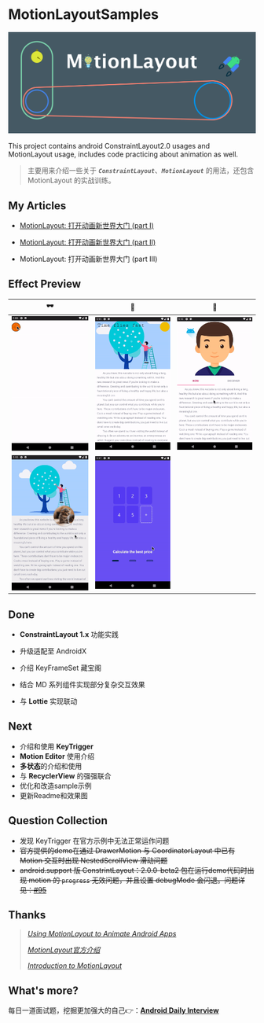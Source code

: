 # MotionLayoutSamples
![header_bg](./arts/header_bg.png)

This project contains android ConstraintLayout2.0 usages and MotionLayout usage, includes code practicing about animation as well.

> 主要用来介绍一些关于 ***`ConstraintLayout`***、***`MotionLayout`***  的用法，还包含 MotionLayout 的实战训练。

## My Articles

- [MotionLayout: 打开动画新世界大门 (part I)](https://juejin.im/post/6844903918598635534)
- [MotionLayout: 打开动画新世界大门 (part II)](https://juejin.im/post/6860316642887663624)

- MotionLayout: 打开动画新世界大门 (part III)

## Effect Preview

|                   :dark_sunglasses:                    |                    :deciduous_tree:                    |                :green_salad:                 |
| :----------------------------------------------------: | :----------------------------------------------------: | :------------------------------------------: |
| ![preview_balls_sport](./arts/preview_balls_sport.gif) |      ![preview_appbar](./arts/preview_appbar.gif)      | ![preview_lottie](./arts/preview_lottie.gif) |
|    ![preview_keycycle](./arts/preview_keycycle.gif)    | ![preview_multi_state](./arts/preview_multi_state.gif) |                                              |



## Done

- **ConstraintLayout 1.x** 功能实践

- 升级适配至 AndroidX

- 介绍 KeyFrameSet 藏宝阁

- 结合 MD 系列组件实现部分复杂交互效果

- 与 **Lottie** 实现联动


## Next

- 介绍和使用 **KeyTrigger**
- **Motion Editor** 使用介绍
- **多状态**的介绍和使用
- 与 **RecyclerView** 的强强联合
- 优化和改造sample示例
- 更新Readme和效果图

## Question Collection

- 发现 KeyTrigger 在官方示例中无法正常运作问题
- ~~官方提供的demo在通过 DrawerMotion 与 CoordinatorLayout 中已有 Motion 交互时出现 NestedScrollView 滑动问题~~
- ~~android.support 版 ConstrintLayout：2.0.0-beta2 包在运行demo代码时出现 motion 的 `progress` 无效问题，并且设置 debugMode 会闪退。问题详见：[#95](https://github.com/googlesamples/android-ConstraintLayoutExamples/issues/95)~~

## Thanks

> *[Using MotionLayout to Animate Android Apps](https://codelabs.developers.google.com/codelabs/motion-layout/index.html?index=..%2F..index#0)*
>
> *[MotionLayout官方介绍](https://developer.android.com/training/constraint-layout/motion-layout)*
>
> *[Introduction to MotionLayout](https://medium.com/google-developers/introduction-to-motionlayout-part-i-29208674b10d)*

## What's more?

每日一道面试题，挖掘更加强大的自己👉：[**Android Daily Interview**](https://github.com/Moosphan/Android-Daily-Interview)